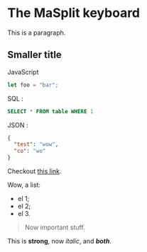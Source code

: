 
# The MaSplit keyboard

This is a paragraph.

## Smaller title

JavaScript

```javascript
let foo = "bar";
```

SQL :

```SQL
SELECT * FROM table WHERE 1 
```

JSON :

```json
{
  "test": "wow",
  "co": "wo"
}
```

Checkout [this link](https://www.alexisphilip.fr).

Wow, a list:
- el 1;
- el 2;
- el 3.

> Now important stuff.

This is **strong**, now *italic*, and ***both***.
